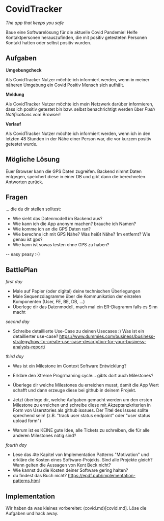 CovidTracker
=============

_The app that keeps you safe_


Baue eine Softwarelösung für die aktuelle Covid Pandemie! Helfe Kontaktpersonen herauszufinden, die mit positiv getesteten Personen Kontakt hatten oder selbst positiv wurden.

Aufgaben
--------

**Umgebungcheck**

Als CovidTracker Nutzer möchte ich informiert werden, wenn in meiner näheren Umgebung ein Covid Positiv Mensch sich aufhält.


**Meldung**

Als CovidTracker Nutzer möchte ich mein Netzwerk darüber informieren, dass ich positiv getestet bin bzw. selbst benachrichtigt werden über _Push Notifications_ vom Browser!


**Verlauf**

Als CovidTracker Nutzer möchte ich informiert werden, wenn ich in den letzten 48 Stunden in der Nähe einer Person war, die vor kurzem positiv getestet wurde.


Mögliche Lösung
---------------

Euer Browser kann die GPS Daten zugreifen. Backend nimmt Daten entgegen, speichert diese in einer DB und gibt dann die berechneten Antworten zurück. 


Fragen
-------

... die du dir stellen solltest:

- Wie sieht das Datenmodell im Backend aus?
- Wie kann ich die App anonym machen? brauche ich Namen? 
- Wie komme ich an die GPS Daten ran?
- Wie berechne ich mit GPS Nähe? Was heißt Nähe? 1m entfernt? Wie genau ist gps?
- Wie kann ist sowas testen ohne GPS zu haben?


 -- easy peasy :-)   
 
 
BattlePlan
----------
 
*first day*

- Male auf Papier (oder digital) deine technischen Überlegungen
- Male Sequenzdiagramme über die Kommunikation der einzelen Komponenten (User, FE, BE, DB, ...)
- Überlege dir das Datenmodell, mach mal ein ER-Diagramm falls es Sinn macht
 
*second day*
- Schreibe detaillierte Use-Case zu deinen Usecases :) Was ist ein detaillierter use-case? https://www.dummies.com/business/business-strategy/how-to-create-use-case-description-for-your-business-analysis-report/

*third day*
- Was ist ein Milestone im Context Software Entwicklung?
- Erkläre den Xtreme Progrmaming cycle... gibts dort auch Milestones?

- Überlege dir welche Milestones du erreichen musst, damit die App Wert schafft und dann erzeuge diese bei github in deinem Projekt.
- Jetzt überlege dir, welche Aufgaben gemacht werden um den ersten Milestone zu erreichen und schreibe diese mit Akzeptanzkriterien in Form von Userstories als github isssues. Der Titel des Issues sollte sprechend sein! (z.B. "track user status endpoint" oder "user status upload form")

- Warum ist es KEINE gute Idee, alle Tickets zu schreiben, die für alle anderen Milestones nötig sind?
 
*fourth day*
- Lese das 4te Kapitel von Implementation Patterns "Motivation" und erkläre die Kosten eines Software-Projekts. Sind alle Projekte gleich? Wann gelten die Aussagen von Kent Beck nicht?
- Wie kannst du die Kosten deiner Software gering halten?
- du findest das Buch nicht? https://epdf.pub/implementation-patterns.html

Implementation
---------------

Wir haben da was kleines vorbereitet: (covid.md)[covid.md]. Löse die Aufgaben und hack away.  

